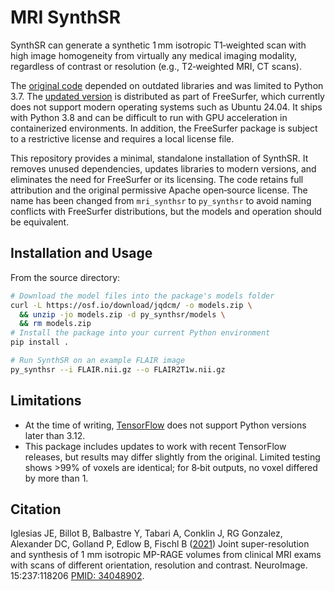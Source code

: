 # MRI SynthSR

SynthSR can generate a synthetic 1 mm isotropic T1‑weighted scan with high image homogeneity from virtually any medical imaging modality, regardless of contrast or resolution (e.g., T2‑weighted MRI, CT scans).

The [original code](https://github.com/BBillot/SynthSR) depended on outdated libraries and was limited to Python 3.7. The [updated version](https://github.com/freesurfer/freesurfer/tree/dev/mri_synthsr) is distributed as part of FreeSurfer, which currently does not support modern operating systems such as Ubuntu 24.04. It ships with Python 3.8 and can be difficult to run with GPU acceleration in containerized environments. In addition, the FreeSurfer package is subject to a restrictive license and requires a local license file.

This repository provides a minimal, standalone installation of SynthSR. It removes unused dependencies, updates libraries to modern versions, and eliminates the need for FreeSurfer or its licensing. The code retains full attribution and the original permissive Apache open‑source license. The name has been changed from `mri_synthsr` to `py_synthsr` to avoid naming conflicts with FreeSurfer distributions, but the models and operation should be equivalent.

## Installation and Usage

From the source directory:

```bash
# Download the model files into the package's models folder
curl -L https://osf.io/download/jqdcm/ -o models.zip \
  && unzip -jo models.zip -d py_synthsr/models \
  && rm models.zip
# Install the package into your current Python environment
pip install .

# Run SynthSR on an example FLAIR image
py_synthsr --i FLAIR.nii.gz --o FLAIR2T1w.nii.gz
```

## Limitations

 - At the time of writing, [TensorFlow](https://pypi.org/project/tensorflow/) does not support Python versions later than 3.12.
 - This package includes updates to work with recent TensorFlow releases, but results may differ slightly from the original. Limited testing shows >99% of voxels are identical; for 8‑bit outputs, no voxel differed by more than 1.

## Citation

Iglesias JE, Billot B, Balbastre Y, Tabari A, Conklin J, RG Gonzalez, Alexander DC, Golland P, Edlow B, Fischl B ([2021](https://www.sciencedirect.com/science/article/pii/S1053811921004833)) Joint super-resolution and synthesis of 1 mm isotropic MP-RAGE volumes from clinical MRI exams with scans of different orientation, resolution and contrast. NeuroImage. 15:237:118206 [PMID: 34048902](https://pubmed.ncbi.nlm.nih.gov/34048902/).